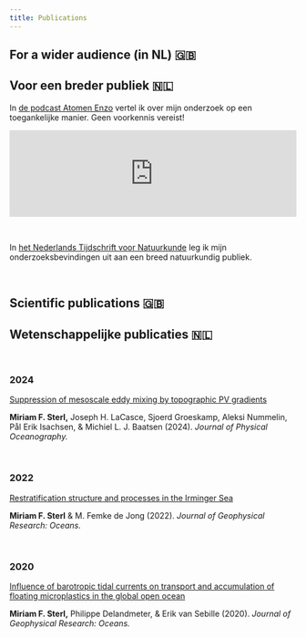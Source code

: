 ```yaml
---
title: Publications
---
```


## For a wider audience (in NL) 🇬🇧

## Voor een breder publiek 🇳🇱

In [de podcast Atomen Enzo](https://open.spotify.com/episode/5YXl87AcZRDeP7izwNGpjT?si=aa84291faa184f2a) vertel ik over mijn onderzoek op een toegankelijke manier. Geen voorkennis vereist!

<iframe 
    style={{borderRadius: "12px"}} 
    src="https://open.spotify.com/embed/episode/5YXl87AcZRDeP7izwNGpjT?utm_source=generator&theme=0" 
    width="100%" 
    height="152" 
    frameBorder="0" 
    allowFullScreen="" 
    allow="autoplay; clipboard-write; encrypted-media; fullscreen; picture-in-picture" 
    loading="lazy"
></iframe>

&nbsp;
&nbsp;

In [het Nederlands Tijdschrift voor Natuurkunde](https://www.ntvn.nl/media/files/Eerste_prijs_2024_def.pdf) leg ik mijn onderzoeksbevindingen uit aan een breed natuurkundig publiek.

&nbsp;
&nbsp;

## Scientific publications 🇬🇧

## Wetenschappelijke publicaties 🇳🇱

&nbsp;
&nbsp;

### 2024

[Suppression of mesoscale eddy mixing by topographic PV gradients](https://journals.ametsoc.org/view/journals/phoc/54/5/JPO-D-23-0142.1.xml)

**Miriam F. Sterl,** Joseph H. LaCasce, Sjoerd Groeskamp, Aleksi Nummelin, Pål Erik Isachsen, \& Michiel L. J. Baatsen (2024). _Journal of Physical Oceanography._

&nbsp;
&nbsp;

### 2022

[Restratification structure and processes in the Irminger Sea](https://agupubs.onlinelibrary.wiley.com/doi/10.1029/2022JC019126)

**Miriam F. Sterl** \& M. Femke de Jong (2022). _Journal of Geophysical Research: Oceans._

&nbsp;
&nbsp;

### 2020

[Influence of barotropic tidal currents on transport and accumulation of floating microplastics in the global open ocean](https://agupubs.onlinelibrary.wiley.com/doi/10.1029/2019JC015583)

**Miriam F. Sterl,** Philippe Delandmeter, \& Erik van Sebille (2020). _Journal of Geophysical Research: Oceans._
